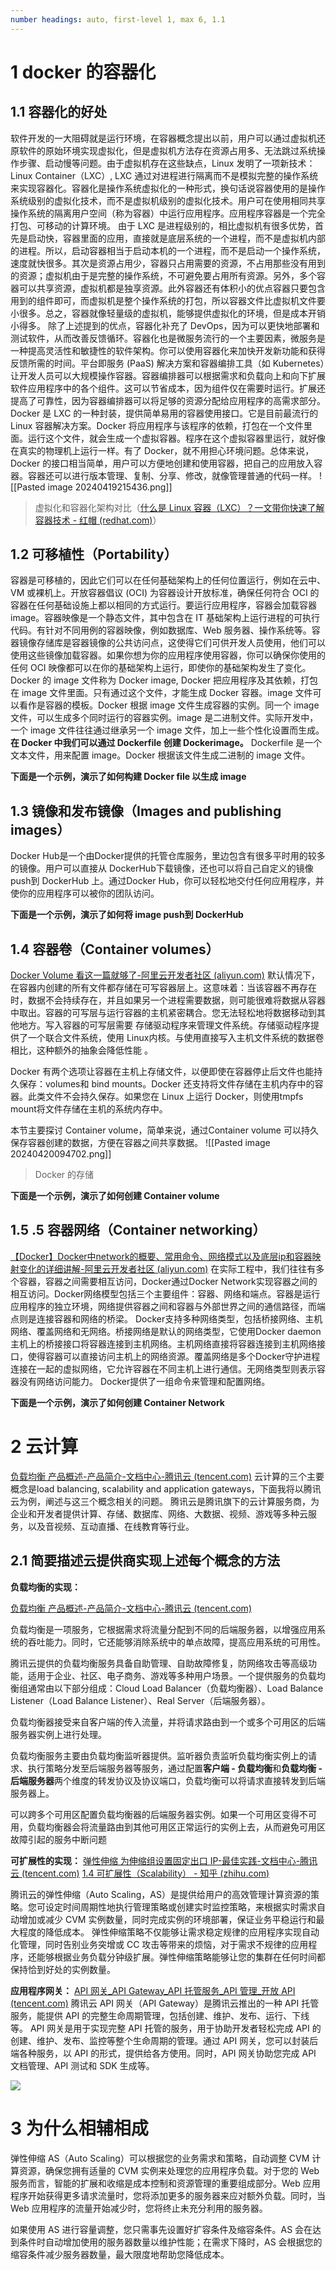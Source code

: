 ```yaml
---
number headings: auto, first-level 1, max 6, 1.1
---
```



# 1 docker 的容器化
## 1.1 容器化的好处
软件开发的一大阻碍就是运行环境，在容器概念提出以前，用户可以通过虚拟机还原软件的原始环境实现虚拟化，但是虚拟机方法存在资源占用多、无法跳过系统操作步骤、启动慢等问题。由于虚拟机存在这些缺点，Linux 发明了一项新技术：Linux Container（LXC）, LXC 通过对进程进行隔离而不是模拟完整的操作系统来实现容器化。容器化是操作系统虚拟化的一种形式，换句话说容器使用的是操作系统级别的虚拟化技术，而不是虚拟机级别的虚拟化技术。用户可在使用相同共享操作系统的隔离用户空间（称为容器）中运行应用程序。应用程序容器是一个完全打包、可移动的计算环境。
由于 LXC 是进程级别的，相比虚拟机有很多优势，首先是启动快，容器里面的应用，直接就是底层系统的一个进程，而不是虚拟机内部的进程。所以，启动容器相当于启动本机的一个进程，而不是启动一个操作系统，速度就快很多。其次是资源占用少，容器只占用需要的资源，不占用那些没有用到的资源；虚拟机由于是完整的操作系统，不可避免要占用所有资源。另外，多个容器可以共享资源，虚拟机都是独享资源。此外容器还有体积小的优点容器只要包含用到的组件即可，而虚拟机是整个操作系统的打包，所以容器文件比虚拟机文件要小很多。总之，容器就像轻量级的虚拟机，能够提供虚拟化的环境，但是成本开销小得多。
除了上述提到的优点，容器化补充了 DevOps，因为可以更快地部署和测试软件，从而改善反馈循环。容器化也是微服务流行的一个主要因素，微服务是一种提高灵活性和敏捷性的软件架构。你可以使用容器化来加快开发新功能和获得反馈所需的时间。平台即服务 (PaaS) 解决方案和容器编排工具（如 Kubernetes）让开发人员可以大规模操作容器。容器编排器可以根据需求和负载向上和向下扩展软件应用程序中的各个组件。这可以节省成本，因为组件仅在需要时运行。扩展还提高了可靠性，因为容器编排器可以将足够的资源分配给应用程序的高需求部分。
Docker 是 LXC 的一种封装，提供简单易用的容器使用接口。它是目前最流行的 Linux 容器解决方案。Docker 将应用程序与该程序的依赖，打包在一个文件里面。运行这个文件，就会生成一个虚拟容器。程序在这个虚拟容器里运行，就好像在真实的物理机上运行一样。有了 Docker，就不用担心环境问题。总体来说，Docker 的接口相当简单，用户可以方便地创建和使用容器，把自己的应用放入容器。容器还可以进行版本管理、复制、分享、修改，就像管理普通的代码一样。
![[Pasted image 20240419215436.png]]
>虚拟化和容器化架构对比（[什么是 Linux 容器（LXC）？一文带你快速了解容器技术 - 红帽 (redhat.com)](https://www.redhat.com/zh/topics/containers/whats-a-linux-container)）



## 1.2 可移植性（Portability）
容器是可移植的，因此它们可以在任何基础架构上的任何位置运行，例如在云中、VM 或裸机上。开放容器倡议 (OCI) 为容器设计开放标准，确保任何符合 OCI 的容器在任何基础设施上都以相同的方式运行。要运行应用程序，容器会加载容器 image。容器映像是一个静态文件，其中包含在 IT 基础架构上运行进程的可执行代码。有针对不同用例的容器映像，例如数据库、Web 服务器、操作系统等。容器镜像存储库是容器镜像的公共访问点，这使得它们可供开发人员使用，他们可以使用这些镜像加载容器。如果你想为你的应用程序使用容器，你可以确保你使用的任何 OCI 映像都可以在你的基础架构上运行，即使你的基础架构发生了变化。
Docker 的 image 文件称为 Docker image, Docker 把应用程序及其依赖，打包在 image 文件里面。只有通过这个文件，才能生成 Docker 容器。image 文件可以看作是容器的模板。Docker 根据 image 文件生成容器的实例。同一个 image 文件，可以生成多个同时运行的容器实例。image 是二进制文件。实际开发中，一个 image 文件往往通过继承另一个 image 文件，加上一些个性化设置而生成。**在 Docker 中我们可以通过 Dockerfile 创建 Dockerimage。** Dockerfile 是一个文本文件，用来配置 image。Docker 根据该文件生成二进制的 image 文件。

**下面是一个示例，演示了如何构建 Docker file 以生成 image**



## 1.3 镜像和发布镜像（Images and publishing images）
Docker Hub是一个由Docker提供的托管仓库服务，里边包含有很多平时用的较多的镜像。用户可以直接从 DockerHub下载镜像，还也可以将自己自定义的镜像push到 DockerHub 上。通过Docker Hub，你可以轻松地交付任何应用程序，并使你的应用程序可以被你的团队访问。

**下面是一个示例，演示了如何将 image push到 DockerHub**

## 1.4 容器卷（Container volumes）
[Docker Volume 看这一篇就够了-阿里云开发者社区 (aliyun.com)](https://developer.aliyun.com/article/1113502)
默认情况下，在容器内创建的所有文件都存储在可写容器层上。这意味着：当该容器不再存在时，数据不会持续存在，并且如果另一个进程需要数据，则可能很难将数据从容器中取出。容器的可写层与运行容器的主机紧密耦合。您无法轻松地将数据移动到其他地方。写入容器的可写层需要 存储驱动程序来管理文件系统。存储驱动程序提供了一个联合文件系统，使用 Linux内核。与使用直接写入主机文件系统的数据卷相比，这种额外的抽象会降低性能 。

Docker 有两个选项让容器在主机上存储文件，以便即使在容器停止后文件也能持久保存：volumes和 bind mounts。Docker 还支持将文件存储在主机内存中的容器。此类文件不会持久保存。如果您在 Linux 上运行 Docker，则使用tmpfs mount将文件存储在主机的系统内存中。

本节主要探讨 Container volume，简单来说，通过Container volume 可以持久保存容器创建的数据，方便在容器之间共享数据。
![[Pasted image 20240420094702.png]]
>Docker 的存储

**下面是一个示例，演示了如何创建 Container volume**

## 1.5 .5 容器网络（Container networking）
[【Docker】Docker中network的概要、常用命令、网络模式以及底层ip和容器映射变化的详细讲解-阿里云开发者社区 (aliyun.com)](https://developer.aliyun.com/article/1314166)
在实际工程中，我们往往有多个容器，容器之间需要相互访问，Docker通过Docker Network实现容器之间的相互访问。Docker网络模型包括三个主要组件：容器、网络和端点。容器是运行应用程序的独立环境，网络提供容器之间和容器与外部世界之间的通信路径，而端点则是连接容器和网络的桥梁。 Docker支持多种网络类型，包括桥接网络、主机网络、覆盖网络和无网络。桥接网络是默认的网络类型，它使用Docker daemon主机上的桥接接口将容器连接到主机网络。主机网络直接将容器连接到主机网络接口，使得容器可以直接访问主机上的网络资源。覆盖网络是多个Docker守护进程连接在一起的虚拟网络，它允许容器在不同主机上进行通信。无网络类型则表示容器没有网络访问能力。 Docker提供了一组命令来管理和配置网络。

**下面是一个示例，演示了如何创建 Container Network**
# 2 云计算
[负载均衡 产品概述-产品简介-文档中心-腾讯云 (tencent.com)](https://cloud.tencent.com/document/product/214/524)
云计算的三个主要概念是load balancing, scalability and application gateways，下面我将以腾讯云为例，阐述与这三个概念相关的问题。
腾讯云是腾讯旗下的云计算服务商，为企业和开发者提供计算、存储、数据库、网络、大数据、视频、游戏等多种云服务，以及音视频、互动直播、在线教育等行业。
## 2.1 简要描述云提供商实现上述每个概念的方法

**负载均衡的实现：**

[负载均衡 产品概述-产品简介-文档中心-腾讯云 (tencent.com)](https://cloud.tencent.com/document/product/214/524)

负载均衡是一项服务，它根据需求将流量分配到不同的后端服务器，以增强应用系统的吞吐能力。同时，它还能够消除系统中的单点故障，提高应用系统的可用性。

腾讯云提供的负载均衡服务具备自助管理、自助故障修复，防网络攻击等高级功能，适用于企业、社区、电子商务、游戏等多种用户场景。一个提供服务的负载均衡组通常由以下部分组成：Cloud Load Balancer（负载均衡器）、Load Balance Listener（Load Balance Listener）、Real Server（后端服务器）。

负载均衡器接受来自客户端的传入流量，并将请求路由到一个或多个可用区的后端服务器实例上进行处理。

负载均衡服务主要由负载均衡监听器提供。监听器负责监听负载均衡实例上的请求、执行策略分发至后端服务器等服务，通过配置**客户端 - 负载均衡**和**负载均衡 - 后端服务器**两个维度的转发协议及协议端口，负载均衡可以将请求直接转发到后端服务器上。

可以跨多个可用区配置负载均衡器的后端服务器实例。如果一个可用区变得不可用，负载均衡器会将流量路由到其他可用区正常运行的实例上去，从而避免可用区故障引起的服务中断问题

**可扩展性的实现：**
[弹性伸缩 为伸缩组设置固定出口 IP-最佳实践-文档中心-腾讯云 (tencent.com)](https://cloud.tencent.com/document/product/377/8779)
[1.4 可扩展性（Scalability） - 知乎 (zhihu.com)](https://zhuanlan.zhihu.com/p/168757826)

腾讯云的弹性伸缩（Auto Scaling，AS）是提供给用户的高效管理计算资源的策略。您可设定时间周期性地执行管理策略或创建实时监控策略，来根据实时需求自动增加或减少 CVM 实例数量，同时完成实例的环境部署，保证业务平稳运行和最大程度的降低成本。 弹性伸缩策略不仅能够让需求稳定规律的应用程序实现自动化管理，同时告别业务突增或 CC 攻击等带来的烦恼，对于需求不规律的应用程序，还能够根据业务负载分钟级扩展。弹性伸缩策略能够让您的集群在任何时间都保持恰到好处的实例数量。



**应用程序网关：**
[API 网关_API Gateway_API 托管服务_API 管理_开放 API (tencent.com)](https://cloud.tencent.com/product/apigw#:~:text=%E8%85%BE%E8%AE%AF%E4%BA%91%20API%20%E7%BD%91%E5%85%B3%EF%BC%88API%20Gateway%EF%BC%89%E6%98%AF%E8%85%BE%E8%AE%AF%E4%BA%91%E6%8E%A8%E5%87%BA%E7%9A%84%E4%B8%80%E7%A7%8D,API%20%E6%89%98%E7%AE%A1%E6%9C%8D%E5%8A%A1%EF%BC%8C%E8%83%BD%E6%8F%90%E4%BE%9B%20API%20%E7%9A%84%E5%AE%8C%E6%95%B4%E7%94%9F%E5%91%BD%E5%91%A8%E6%9C%9F%E7%AE%A1%E7%90%86%EF%BC%8C%E5%8C%85%E6%8B%AC%E5%88%9B%E5%BB%BA%E3%80%81%E7%BB%B4%E6%8A%A4%E3%80%81%E5%8F%91%E5%B8%83%E3%80%81%E8%BF%90%E8%A1%8C%E3%80%81%E4%B8%8B%E7%BA%BF%E7%AD%89%E3%80%82)
腾讯云 API 网关（API Gateway）是腾讯云推出的一种 API 托管服务，能提供 API 的完整生命周期管理，包括创建、维护、发布、运行、下线等。
API 网关是用于实现完整 API 托管的服务，用于协助开发者轻松完成 API 的创建、维护、发布、监控等整个生命周期的管理。通过 API 网关，您可以封装后端各种服务，以 API 的形式，提供给各方使用。同时，API 网关协助您完成 API 文档管理、API 测试和 SDK 生成等。

![](https://qcloudimg.tencent-cloud.cn/image/document/8c96537bc5f508f716b00f685691b3de.png)
# 3 为什么相辅相成

弹性伸缩 AS（Auto Scaling）可以根据您的业务需求和策略，自动调整 CVM 计算资源，确保您拥有适量的 CVM 实例来处理您的应用程序负载。对于您的 Web 服务而言，智能的扩展和收缩是成本控制和资源管理的重要组成部分。Web 应用程序开始获得更多请求流量时，您将添加更多的服务器来应对额外负载。同时，当 Web 应用程序的流量开始减少时，您将终止未充分利用的服务器。

如果使用 AS 进行容量调整，您只需事先设置好扩容条件及缩容条件。AS 会在达到条件时自动增加使用的服务器数量以维护性能；在需求下降时，AS 会根据您的缩容条件减少服务器数量，最大限度地帮助您降低成本。